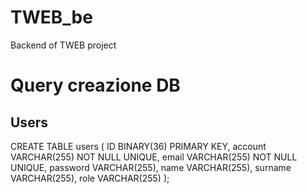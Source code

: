 # TWEB_be
Backend of TWEB project

# Query creazione DB
## Users
CREATE TABLE users ( ID BINARY(36) PRIMARY KEY, account VARCHAR(255) NOT NULL UNIQUE, email VARCHAR(255) NOT NULL UNIQUE, password VARCHAR(255), name VARCHAR(255), surname VARCHAR(255), role VARCHAR(255) );

